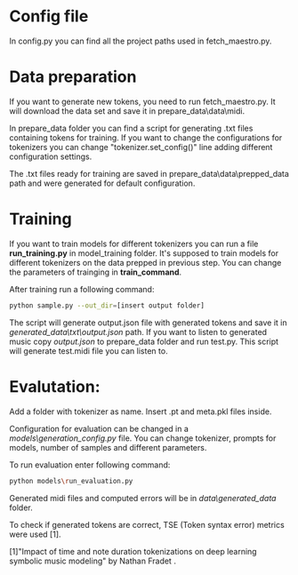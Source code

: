 # Config file

In config.py you can find all the project paths used in fetch_maestro.py. 

# Data preparation

If you want to generate new tokens, you need to run fetch_maestro.py. It will download the data set and save it in prepare_data\data\midi.

In prepare_data folder you can find a script for generating .txt files containing tokens for training. If you want to change the configurations for tokenizers you can change "tokenizer.set_config()" line adding different configuration settings.

The .txt files ready for training are saved in prepare_data\data\prepped_data path and were generated for default configuration.

# Training

If you want to train models for different tokenizers you can run a file **run_training.py** in model_training folder. It's supposed to train models for different tokenizers on the data prepped in previous step. You can change the parameters of trainging in **train_command**.

After training run a following command:

``` sh
python sample.py --out_dir=[insert output folder] 
```

The script will generate output.json file with generated tokens and save it in *generated_data\txt\output.json* path. If you want to listen to generated music copy *output.json* to prepare_data folder and run test.py. This script will generate test.midi file you can listen to.

# Evalutation:

Add a folder with tokenizer as name. Insert .pt and meta.pkl files inside.

Configuration for evaluation can be changed in a *models\generation_config.py* file. You can change tokenizer, prompts for models, number of samples and different parameters.

To run evaluation enter following command:

```sh
python models\run_evaluation.py
```

Generated midi files and computed errors will be in *data\generated_data* folder.

To check if generated tokens are correct, TSE (Token syntax error) metrics were used [1].


[1]"Impact of time and note duration tokenizations on deep learning symbolic music modeling" by Nathan Fradet . 